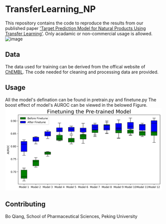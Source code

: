 # TransferLearning_NP

This repository contains the code to reproduce the results from our published paper ['Target Prediction Model for Natural Products Using Transfer Learning'](https://www.mdpi.com/1422-0067/22/9/4632). Only acadamic or non-commercial usage is allowed.
![image](https://github.com/qiangbo1222/TransLearn_NP/blob/main/images/Fig10.png)

## Data

The data used for training can be derived from the offical website of [ChEMBL](https://www.ebi.ac.uk/chembl/). The code needed for cleaning and processing data are provided.

## Usage

All the model's defination can be found in pretrain.py and finetune.py
The boost effect of model's AUROC can be viewed in the belowed Figure.
![image](https://github.com/qiangbo1222/TransLearn_NP/blob/main/images/Fig3.png)

## Contributing
Bo Qiang, School of Pharmaceutical Sciences, Peking University


